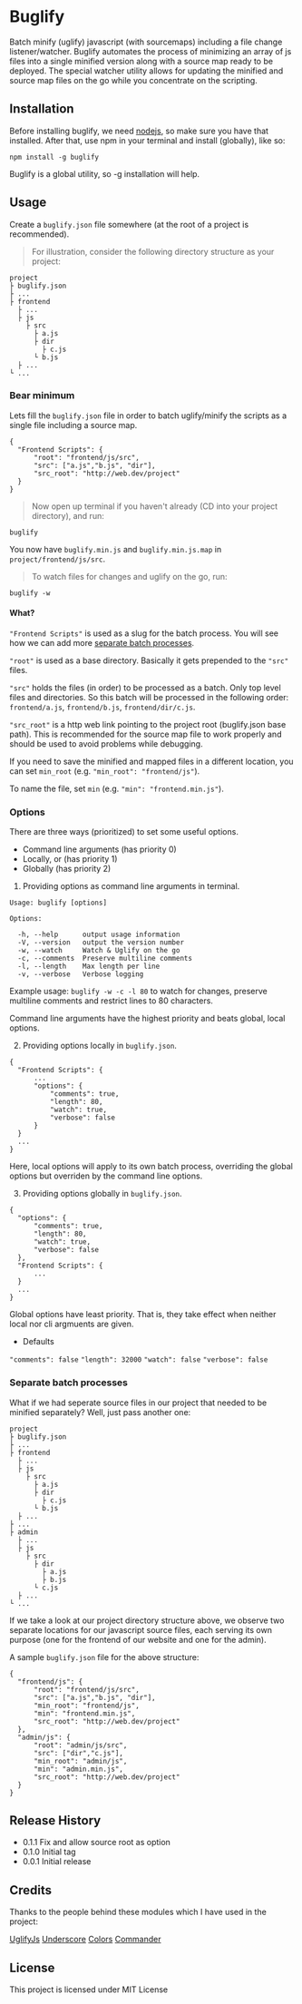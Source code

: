 Buglify
======

Batch minify (uglify) javascript (with sourcemaps) including a file change listener/watcher.
Buglify automates the process of minimizing an array of js files into a single minified version along with a source map ready to be deployed.
The special watcher utility allows for updating the minified and source map files on the go while you concentrate on the scripting.

## Installation

Before installing buglify, we need [nodejs](http://nodejs.org/download/), so make sure you have that installed. After that, use npm in your terminal and install (globally), like so:

  ```
npm install -g buglify
  ```
  
  Buglify is a global utility, so -g installation will help.

## Usage

  Create a `buglify.json` file somewhere (at the root of a project is recommended).
  
  > For illustration, consider the following directory structure as your project:
  
  ```
project
  ├ buglify.json
  ├ ...
  ├ frontend
    ├ ...
    ├ js
      ├ src
        ├ a.js
        ├ dir
          ├ c.js 
        └ b.js
    ├ ...
  └ ...
  ```
  
### Bear minimum
  
  Lets fill the `buglify.json` file in order to batch uglify/minify the scripts as a single file including a source map.
  
  ```
{
    "Frontend Scripts": {
        "root": "frontend/js/src",
        "src": ["a.js","b.js", "dir"],
        "src_root": "http://web.dev/project"
    }
}
  ```
  
  > Now open up terminal if you haven't already (CD into your project directory), and run:
  
  ```
buglify
  ```
  
  You now have `buglify.min.js` and `buglify.min.js.map` in `project/frontend/js/src`.
  
  > To watch files for changes and uglify on the go, run:
  
  ```
buglify -w
  ```
  
#### What?

  `"Frontend Scripts"` is used as a slug for the batch process. You will see how we can add more [separate batch processes](https://github.com/kamalkhan/buglify/blob/master/README.md#separate-batch-processes).
  
  `"root"` is used as a base directory. Basically it gets prepended to the `"src"` files.
    
  `"src"` holds the files (in order) to be processed as a batch. Only top level files and directories. So this batch will be processed in the following order: `frontend/a.js`, `frontend/b.js`, `frontend/dir/c.js`.
    
  `"src_root"` is a http web link pointing to the project root (buglify.json base path). This is recommended for the source map file to work properly and should be used to avoid problems while debugging.
  
  If you need to save the minified and mapped files in a different location, you can set `min_root` (e.g. `"min_root": "frontend/js"`).
  
  To name the file, set `min` (e.g. `"min": "frontend.min.js"`).
  
### Options

  There are three ways (prioritized) to set some useful options.
  
  * Command line arguments (has priority 0)
  * Locally, or (has priority 1)
  * Globally (has priority 2)
  
  1. Providing options as command line arguments in terminal.
  
  ```
Usage: buglify [options]

  Options:

    -h, --help      output usage information
    -V, --version   output the version number
    -w, --watch     Watch & Uglify on the go
    -c, --comments  Preserve multiline comments
    -l, --length    Max length per line
    -v, --verbose   Verbose logging
  ```

  Example usage: `buglify -w -c -l 80` to watch for changes, preserve multiline comments and restrict lines to 80 characters.
  
  Command line arguments have the highest priority and beats global, local options.
  
  2. Providing options locally in `buglify.json`.
  
  ```
{
    "Frontend Scripts": {
        ...
        "options": {
            "comments": true,
            "length": 80,
            "watch": true,
            "verbose": false
        }
    }
    ...
}
  ```

  Here, local options will apply to its own batch process, overriding the global options but overriden by the command line options.
  
  3. Providing options globally in `buglify.json`.
  
  ```
{
    "options": {
        "comments": true,
        "length": 80,
        "watch": true,
        "verbose": false
    },
    "Frontend Scripts": {
        ...
    }
    ...
}
  ```

  Global options have least priority. That is, they take effect when neither local nor cli argmuents are given.
  
  * Defaults
  
  `"comments": false`
  `"length": 32000`
  `"watch": false`
  `"verbose": false`
  

### Separate batch processes
  
  What if we had seperate source files in our project that needed to be minified separately? Well, just pass another one:
  
  ```
project
  ├ buglify.json
  ├ ...
  ├ frontend
    ├ ...
    ├ js
      ├ src
        ├ a.js
        ├ dir
          ├ c.js 
        └ b.js
    ├ ...
  ├ ...
  ├ admin
    ├ ...
    ├ js
      ├ src
        ├ dir
          ├ a.js 
          ├ b.js 
        └ c.js
    ├ ...
  └ ...
  ```
  
  If we take a look at our project directory structure above, we observe two separate locations for our javascript source files, each serving its own purpose (one for the frontend of our website and one for the admin).
  
  A sample `buglify.json` file for the above structure:
  
  ```
{
    "frontend/js": {
        "root": "frontend/js/src",
        "src": ["a.js","b.js", "dir"],
        "min_root": "frontend/js",
        "min": "frontend.min.js",
        "src_root": "http://web.dev/project"
    },
    "admin/js": {
        "root": "admin/js/src",
        "src": ["dir","c.js"],
        "min_root": "admin/js",
        "min": "admin.min.js",
        "src_root": "http://web.dev/project"
    }
}
  ```
  
## Release History

* 0.1.1 Fix and allow source root as option
* 0.1.0 Initial tag
* 0.0.1 Initial release

## Credits

Thanks to the people behind these modules which I have used in the project:

[UglifyJs](https://www.npmjs.org/package/uglify-js)
[Underscore](https://www.npmjs.org/package/underscore)
[Colors](https://www.npmjs.org/package/colors)
[Commander](https://www.npmjs.org/package/commander)

## License

This project is licensed under MIT License
